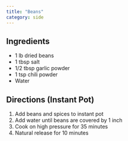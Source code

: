 ```yaml
---
title: "Beans"
category: side
---
```


## Ingredients
- 1 lb dried beans
- 1 tbsp salt
- 1/2 tbsp garlic powder
- 1 tsp chili powder
- Water

## Directions (Instant Pot)
1. Add beans and spices to instant pot
2. Add water until beans are covered by 1 inch
3. Cook on high pressure for 35 minutes
4. Natural release for 10 minutes